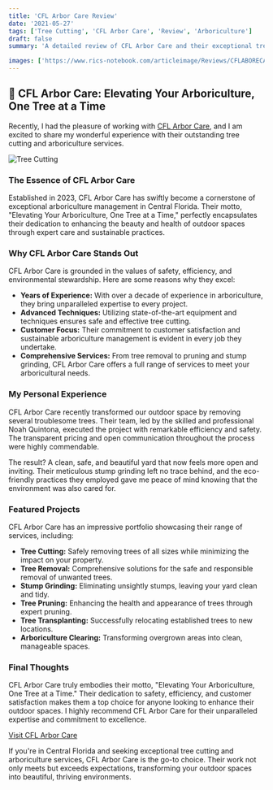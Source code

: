 ```yaml
---
title: 'CFL Arbor Care Review'
date: '2021-05-27'
tags: ['Tree Cutting', 'CFL Arbor Care', 'Review', 'Arboriculture']
draft: false
summary: 'A detailed review of CFL Arbor Care and their exceptional tree cutting and arboriculture management services in Central Florida.'

images: ['https://www.rics-notebook.com/articleimage/Reviews/CFLABORECARE.webp', 'https://www.quantumcybersolutions.com/arbor/1.webp']
---
```


## 🌟 CFL Arbor Care: Elevating Your Arboriculture, One Tree at a Time

Recently, I had the pleasure of working with [CFL Arbor Care](https://www.cflarborcare.com/), and I am excited to share my wonderful experience with their outstanding tree cutting and arboriculture services.

![Tree Cutting](https://www.quantumcybersolutions.com/arbor/1.webp)

### The Essence of CFL Arbor Care

Established in 2023, CFL Arbor Care has swiftly become a cornerstone of exceptional arboriculture management in Central Florida. Their motto, "Elevating Your Arboriculture, One Tree at a Time," perfectly encapsulates their dedication to enhancing the beauty and health of outdoor spaces through expert care and sustainable practices.

### Why CFL Arbor Care Stands Out

CFL Arbor Care is grounded in the values of safety, efficiency, and environmental stewardship. Here are some reasons why they excel:

- **Years of Experience:** With over a decade of experience in arboriculture, they bring unparalleled expertise to every project.
- **Advanced Techniques:** Utilizing state-of-the-art equipment and techniques ensures safe and effective tree cutting.
- **Customer Focus:** Their commitment to customer satisfaction and sustainable arboriculture management is evident in every job they undertake.
- **Comprehensive Services:** From tree removal to pruning and stump grinding, CFL Arbor Care offers a full range of services to meet your arboricultural needs.

### My Personal Experience

CFL Arbor Care recently transformed our outdoor space by removing several troublesome trees. Their team, led by the skilled and professional Noah Quintona, executed the project with remarkable efficiency and safety. The transparent pricing and open communication throughout the process were highly commendable.

The result? A clean, safe, and beautiful yard that now feels more open and inviting. Their meticulous stump grinding left no trace behind, and the eco-friendly practices they employed gave me peace of mind knowing that the environment was also cared for.

### Featured Projects

CFL Arbor Care has an impressive portfolio showcasing their range of services, including:

- **Tree Cutting:** Safely removing trees of all sizes while minimizing the impact on your property.
- **Tree Removal:** Comprehensive solutions for the safe and responsible removal of unwanted trees.
- **Stump Grinding:** Eliminating unsightly stumps, leaving your yard clean and tidy.
- **Tree Pruning:** Enhancing the health and appearance of trees through expert pruning.
- **Tree Transplanting:** Successfully relocating established trees to new locations.
- **Arboriculture Clearing:** Transforming overgrown areas into clean, manageable spaces.

### Final Thoughts

CFL Arbor Care truly embodies their motto, "Elevating Your Arboriculture, One Tree at a Time." Their dedication to safety, efficiency, and customer satisfaction makes them a top choice for anyone looking to enhance their outdoor spaces. I highly recommend CFL Arbor Care for their unparalleled expertise and commitment to excellence.

[Visit CFL Arbor Care](https://www.cflarborcare.com/)

If you're in Central Florida and seeking exceptional tree cutting and arboriculture services, CFL Arbor Care is the go-to choice. Their work not only meets but exceeds expectations, transforming your outdoor spaces into beautiful, thriving environments.
